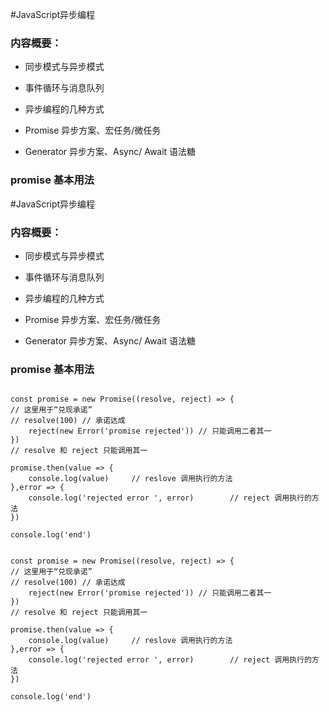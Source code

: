 #JavaScript异步编程

### 内容概要：

+ 同步模式与异步模式

+ 事件循环与消息队列

+ 异步编程的几种方式

+ Promise 异步方案、宏任务/微任务

+ Generator 异步方案、Async/ Await 语法糖

### promise 基本用法
#JavaScript异步编程

### 内容概要：

+ 同步模式与异步模式

+ 事件循环与消息队列

+ 异步编程的几种方式

+ Promise 异步方案、宏任务/微任务

+ Generator 异步方案、Async/ Await 语法糖

### promise 基本用法

```

const promise = new Promise((resolve, reject) => {
// 这里用于“兑现承诺”
// resolve(100) // 承诺达成
    reject(new Error('promise rejected')) // 只能调用二者其一
})
// resolve 和 reject 只能调用其一

promise.then(value => {
    console.log(value)     // reslove 调用执行的方法
},error => {
    console.log('rejected error ', error)        // reject 调用执行的方法
})

console.log('end')

```
```

const promise = new Promise((resolve, reject) => {
// 这里用于“兑现承诺”
// resolve(100) // 承诺达成
    reject(new Error('promise rejected')) // 只能调用二者其一
})
// resolve 和 reject 只能调用其一

promise.then(value => {
    console.log(value)     // reslove 调用执行的方法
},error => {
    console.log('rejected error ', error)        // reject 调用执行的方法
})

console.log('end')

```